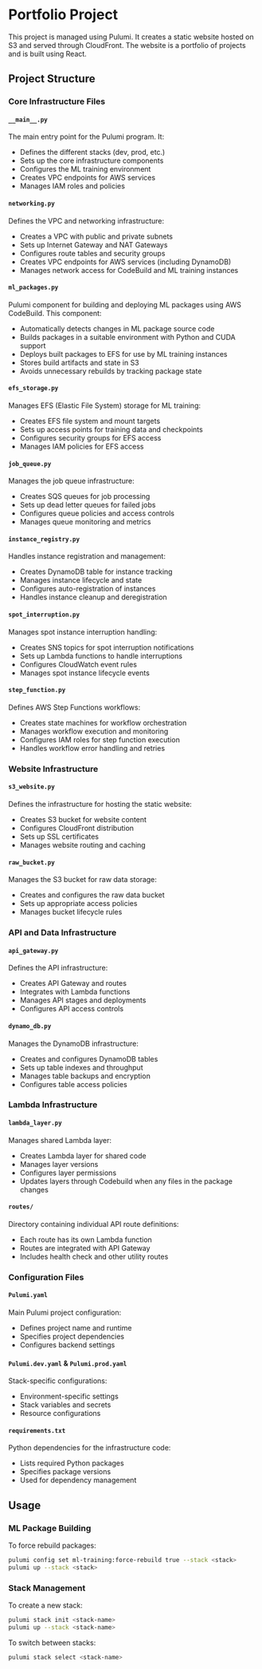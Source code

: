 # Portfolio Project

This project is managed using Pulumi. It creates a static website hosted on S3 and served through CloudFront. The website is a portfolio of projects and is built using React.

## Project Structure

### Core Infrastructure Files

#### `__main__.py`

The main entry point for the Pulumi program. It:

- Defines the different stacks (dev, prod, etc.)
- Sets up the core infrastructure components
- Configures the ML training environment
- Creates VPC endpoints for AWS services
- Manages IAM roles and policies

#### `networking.py`

Defines the VPC and networking infrastructure:

- Creates a VPC with public and private subnets
- Sets up Internet Gateway and NAT Gateways
- Configures route tables and security groups
- Creates VPC endpoints for AWS services (including DynamoDB)
- Manages network access for CodeBuild and ML training instances

#### `ml_packages.py`

Pulumi component for building and deploying ML packages using AWS CodeBuild. This component:

- Automatically detects changes in ML package source code
- Builds packages in a suitable environment with Python and CUDA support
- Deploys built packages to EFS for use by ML training instances
- Stores build artifacts and state in S3
- Avoids unnecessary rebuilds by tracking package state

#### `efs_storage.py`

Manages EFS (Elastic File System) storage for ML training:

- Creates EFS file system and mount targets
- Sets up access points for training data and checkpoints
- Configures security groups for EFS access
- Manages IAM policies for EFS access

#### `job_queue.py`

Manages the job queue infrastructure:

- Creates SQS queues for job processing
- Sets up dead letter queues for failed jobs
- Configures queue policies and access controls
- Manages queue monitoring and metrics

#### `instance_registry.py`

Handles instance registration and management:

- Creates DynamoDB table for instance tracking
- Manages instance lifecycle and state
- Configures auto-registration of instances
- Handles instance cleanup and deregistration

#### `spot_interruption.py`

Manages spot instance interruption handling:

- Creates SNS topics for spot interruption notifications
- Sets up Lambda functions to handle interruptions
- Configures CloudWatch event rules
- Manages spot instance lifecycle events

#### `step_function.py`

Defines AWS Step Functions workflows:

- Creates state machines for workflow orchestration
- Manages workflow execution and monitoring
- Configures IAM roles for step function execution
- Handles workflow error handling and retries

### Website Infrastructure

#### `s3_website.py`

Defines the infrastructure for hosting the static website:

- Creates S3 bucket for website content
- Configures CloudFront distribution
- Sets up SSL certificates
- Manages website routing and caching

#### `raw_bucket.py`

Manages the S3 bucket for raw data storage:

- Creates and configures the raw data bucket
- Sets up appropriate access policies
- Manages bucket lifecycle rules

### API and Data Infrastructure

#### `api_gateway.py`

Defines the API infrastructure:

- Creates API Gateway and routes
- Integrates with Lambda functions
- Manages API stages and deployments
- Configures API access controls

#### `dynamo_db.py`

Manages the DynamoDB infrastructure:

- Creates and configures DynamoDB tables
- Sets up table indexes and throughput
- Manages table backups and encryption
- Configures table access policies

### Lambda Infrastructure

#### `lambda_layer.py`

Manages shared Lambda layer:

- Creates Lambda layer for shared code
- Manages layer versions
- Configures layer permissions
- Updates layers through Codebuild when any files in the package changes

#### `routes/`

Directory containing individual API route definitions:

- Each route has its own Lambda function
- Routes are integrated with API Gateway
- Includes health check and other utility routes

### Configuration Files

#### `Pulumi.yaml`

Main Pulumi project configuration:

- Defines project name and runtime
- Specifies project dependencies
- Configures backend settings

#### `Pulumi.dev.yaml` & `Pulumi.prod.yaml`

Stack-specific configurations:

- Environment-specific settings
- Stack variables and secrets
- Resource configurations

#### `requirements.txt`

Python dependencies for the infrastructure code:

- Lists required Python packages
- Specifies package versions
- Used for dependency management

## Usage

### ML Package Building

To force rebuild packages:

```bash
pulumi config set ml-training:force-rebuild true --stack <stack>
pulumi up --stack <stack>
```

### Stack Management

To create a new stack:

```bash
pulumi stack init <stack-name>
pulumi up --stack <stack-name>
```

To switch between stacks:

```bash
pulumi stack select <stack-name>
```
